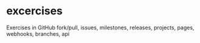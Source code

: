 # excercises

Exercises in GitHub fork/pull, issues, milestones, releases, projects, pages, webhooks, branches, api
